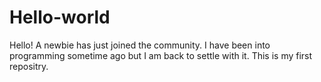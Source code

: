 # Hello-world
Hello! A newbie has just joined the community. 
I have been into programming sometime ago but I am back to settle with it.
This is my first repositry.
